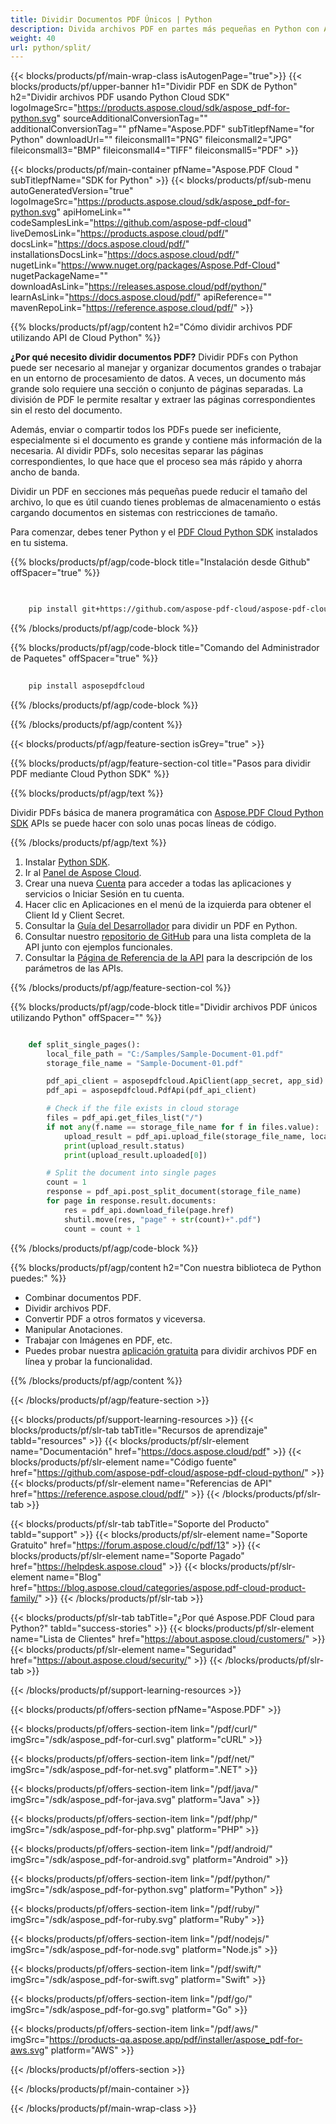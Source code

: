 ```yaml
---
title: Dividir Documentos PDF Únicos | Python
description: Divida archivos PDF en partes más pequeñas en Python con Aspose.PDF Cloud SDK.
weight: 40
url: python/split/
---
```


{{< blocks/products/pf/main-wrap-class isAutogenPage="true">}}
{{< blocks/products/pf/upper-banner h1="Dividir PDF en SDK de Python" h2="Dividir archivos PDF usando Python Cloud SDK" logoImageSrc="https://products.aspose.cloud/sdk/aspose_pdf-for-python.svg" sourceAdditionalConversionTag="" additionalConversionTag="" pfName="Aspose.PDF" subTitlepfName="for Python" downloadUrl="" fileiconsmall1="PNG" fileiconsmall2="JPG" fileiconsmall3="BMP" fileiconsmall4="TIFF" fileiconsmall5="PDF" >}}

{{< blocks/products/pf/main-container pfName="Aspose.PDF Cloud " subTitlepfName="SDK for Python" >}}
{{< blocks/products/pf/sub-menu autoGeneratedVersion="true" logoImageSrc="https://products.aspose.cloud/sdk/aspose_pdf-for-python.svg" apiHomeLink="" codeSamplesLink="https://github.com/aspose-pdf-cloud" liveDemosLink="https://products.aspose.cloud/pdf/" docsLink="https://docs.aspose.cloud/pdf/" installationsDocsLink="https://docs.aspose.cloud/pdf/" nugetLink="https://www.nuget.org/packages/Aspose.Pdf-Cloud" nugetPackageName="" downloadAsLink="https://releases.aspose.cloud/pdf/python/" learnAsLink="https://docs.aspose.cloud/pdf/" apiReference="" mavenRepoLink="https://reference.aspose.cloud/pdf/" >}}

{{% blocks/products/pf/agp/content h2="Cómo dividir archivos PDF utilizando API de Cloud Python" %}}

**¿Por qué necesito dividir documentos PDF?** Dividir PDFs con Python puede ser necesario al manejar y organizar documentos grandes o trabajar en un entorno de procesamiento de datos. A veces, un documento más grande solo requiere una sección o conjunto de páginas separadas. La división de PDF le permite resaltar y extraer las páginas correspondientes sin el resto del documento.

Además, enviar o compartir todos los PDFs puede ser ineficiente, especialmente si el documento es grande y contiene más información de la necesaria. Al dividir PDFs, solo necesitas separar las páginas correspondientes, lo que hace que el proceso sea más rápido y ahorra ancho de banda.

Dividir un PDF en secciones más pequeñas puede reducir el tamaño del archivo, lo que es útil cuando tienes problemas de almacenamiento o estás cargando documentos en sistemas con restricciones de tamaño.

Para comenzar, debes tener Python y el [PDF Cloud Python SDK](https://pypi.org/project/asposepdfcloud/) instalados en tu sistema.

{{% blocks/products/pf/agp/code-block title="Instalación desde Github" offSpacer="true" %}}

```bash

     
    pip install git+https://github.com/aspose-pdf-cloud/aspose-pdf-cloud-python.git


```

{{% /blocks/products/pf/agp/code-block %}}

{{% blocks/products/pf/agp/code-block title="Comando del Administrador de Paquetes" offSpacer="true" %}}

```bash
     
    pip install asposepdfcloud

```

{{% /blocks/products/pf/agp/code-block %}}

{{% /blocks/products/pf/agp/content %}}

{{< blocks/products/pf/agp/feature-section isGrey="true" >}}

{{% blocks/products/pf/agp/feature-section-col title="Pasos para dividir PDF mediante Cloud Python SDK" %}}

{{% blocks/products/pf/agp/text %}}

Dividir PDFs básica de manera programática con
[Aspose.PDF Cloud Python SDK](https://products.aspose.cloud/pdf/python/)
APIs se puede hacer con solo unas pocas líneas de código.

{{% /blocks/products/pf/agp/text %}}

1. Instalar [Python SDK](https://pypi.org/project/asposepdfcloud/).
1. Ir al [Panel de Aspose Cloud](https://dashboard.aspose.cloud/).
1. Crear una nueva [Cuenta](https://docs.aspose.cloud/display/storagecloud/Creating+and+Managing+Account) para acceder a todas las aplicaciones y servicios o Iniciar Sesión en tu cuenta.
1. Hacer clic en Aplicaciones en el menú de la izquierda para obtener el Client Id y Client Secret.
1. Consultar la [Guía del Desarrollador](https://docs.aspose.cloud/pdf/split-pdf-files/) para dividir un PDF en Python.
1. Consultar nuestro [repositorio de GitHub](https://github.com/aspose-pdf-cloud/aspose-pdf-cloud-python/) para una lista completa de la API junto con ejemplos funcionales.
1. Consultar la [Página de Referencia de la API](https://reference.aspose.cloud/pdf/#/Document) para la descripción de los parámetros de las APIs.

{{% /blocks/products/pf/agp/feature-section-col %}}

{{% blocks/products/pf/agp/code-block title="Dividir archivos PDF únicos utilizando Python" offSpacer="" %}}

```python

    def split_single_pages():
        local_file_path = "C:/Samples/Sample-Document-01.pdf"
        storage_file_name = "Sample-Document-01.pdf"

        pdf_api_client = asposepdfcloud.ApiClient(app_secret, app_sid)
        pdf_api = asposepdfcloud.PdfApi(pdf_api_client)

        # Check if the file exists in cloud storage
        files = pdf_api.get_files_list("/")
        if not any(f.name == storage_file_name for f in files.value):
            upload_result = pdf_api.upload_file(storage_file_name, local_file_path )
            print(upload_result.status)
            print(upload_result.uploaded[0])

        # Split the document into single pages
        count = 1
        response = pdf_api.post_split_document(storage_file_name)
        for page in response.result.documents:
            res = pdf_api.download_file(page.href)
            shutil.move(res, "page" + str(count)+".pdf")
            count = count + 1
```

{{% /blocks/products/pf/agp/code-block %}}

{{% blocks/products/pf/agp/content h2="Con nuestra biblioteca de Python puedes:" %}}

+ Combinar documentos PDF.
+ Dividir archivos PDF.
+ Convertir PDF a otros formatos y viceversa.
+ Manipular Anotaciones.
+ Trabajar con Imágenes en PDF, etc.
+ Puedes probar nuestra [aplicación gratuita](https://products.aspose.app/pdf/split-pdf) para dividir archivos PDF en línea y probar la funcionalidad.

{{% /blocks/products/pf/agp/content %}}

{{< /blocks/products/pf/agp/feature-section >}}

{{< blocks/products/pf/support-learning-resources >}}
{{< blocks/products/pf/slr-tab tabTitle="Recursos de aprendizaje" tabId="resources" >}}
{{< blocks/products/pf/slr-element name="Documentación" href="https://docs.aspose.cloud/pdf" >}}
{{< blocks/products/pf/slr-element name="Código fuente" href="https://github.com/aspose-pdf-cloud/aspose-pdf-cloud-python/" >}}
{{< blocks/products/pf/slr-element name="Referencias de API" href="https://reference.aspose.cloud/pdf/" >}}
{{< /blocks/products/pf/slr-tab >}}

{{< blocks/products/pf/slr-tab tabTitle="Soporte del Producto" tabId="support" >}}
{{< blocks/products/pf/slr-element name="Soporte Gratuito" href="https://forum.aspose.cloud/c/pdf/13" >}}
{{< blocks/products/pf/slr-element name="Soporte Pagado" href="https://helpdesk.aspose.cloud" >}}
{{< blocks/products/pf/slr-element name="Blog" href="https://blog.aspose.cloud/categories/aspose.pdf-cloud-product-family/" >}}
{{< /blocks/products/pf/slr-tab >}}

{{< blocks/products/pf/slr-tab tabTitle="¿Por qué Aspose.PDF Cloud para Python?" tabId="success-stories" >}}
{{< blocks/products/pf/slr-element name="Lista de Clientes" href="https://about.aspose.cloud/customers/" >}}
{{< blocks/products/pf/slr-element name="Seguridad" href="https://about.aspose.cloud/security/" >}}
{{< /blocks/products/pf/slr-tab >}}

{{< /blocks/products/pf/support-learning-resources >}}

{{< blocks/products/pf/offers-section pfName="Aspose.PDF" >}}

{{< blocks/products/pf/offers-section-item link="/pdf/curl/" imgSrc="/sdk/aspose_pdf-for-curl.svg" platform="cURL" >}}

{{< blocks/products/pf/offers-section-item link="/pdf/net/" imgSrc="/sdk/aspose_pdf-for-net.svg" platform=".NET" >}}

{{< blocks/products/pf/offers-section-item link="/pdf/java/" imgSrc="/sdk/aspose_pdf-for-java.svg" platform="Java" >}}

{{< blocks/products/pf/offers-section-item link="/pdf/php/" imgSrc="/sdk/aspose_pdf-for-php.svg" platform="PHP" >}}

{{< blocks/products/pf/offers-section-item link="/pdf/android/" imgSrc="/sdk/aspose_pdf-for-android.svg" platform="Android" >}}

{{< blocks/products/pf/offers-section-item link="/pdf/python/" imgSrc="/sdk/aspose_pdf-for-python.svg" platform="Python" >}}

{{< blocks/products/pf/offers-section-item link="/pdf/ruby/" imgSrc="/sdk/aspose_pdf-for-ruby.svg" platform="Ruby" >}}

{{< blocks/products/pf/offers-section-item link="/pdf/nodejs/" imgSrc="/sdk/aspose_pdf-for-node.svg" platform="Node.js" >}}

{{< blocks/products/pf/offers-section-item link="/pdf/swift/" imgSrc="/sdk/aspose_pdf-for-swift.svg" platform="Swift" >}}

{{< blocks/products/pf/offers-section-item link="/pdf/go/" imgSrc="/sdk/aspose_pdf-for-go.svg" platform="Go" >}}

{{< blocks/products/pf/offers-section-item link="/pdf/aws/" imgSrc="https://products-qa.aspose.app/pdf/installer/aspose_pdf-for-aws.svg" platform="AWS" >}}

{{< /blocks/products/pf/offers-section >}}

<!-- aboutfile Ends -->

{{< /blocks/products/pf/main-container >}}

{{< /blocks/products/pf/main-wrap-class >}}
